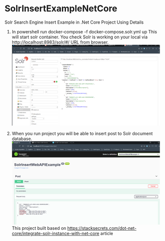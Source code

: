 # SolrInsertExampleNetCore
Solr Search Engine Insert Example in .Net Core
Project Using Details

1) In powershell run docker-compose -f docker-compose.solr.yml up This will start solr container. 
You check Solr is working on your local via http://localhost:8983/solr/#/ URL from browser.
![Solr query](https://github.com/atahanceylan/SolrInsertExampleNetCore/blob/main/solr_query.PNG)

2) When you run project you will be able to insert post to Solr document database.
![Swagger UI](https://github.com/atahanceylan/SolrInsertExampleNetCore/blob/main/swagger_ui_solr_insert.PNG)
This project built based on https://stacksecrets.com/dot-net-core/integrate-solr-instance-with-net-core article

